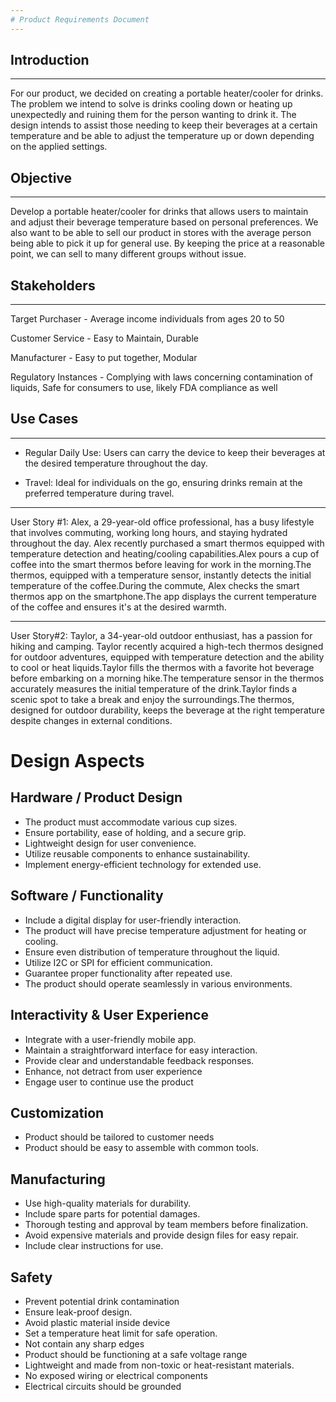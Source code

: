 ```yaml
---
# Product Requirements Document
---
```

## Introduction
_____________
For our product, we decided on creating a portable heater/cooler for drinks. The problem we intend to solve is drinks cooling down or heating up unexpectedly and ruining them for the person wanting to drink it. The design intends to assist those needing to keep their beverages at a certain temperature and be able to adjust the temperature up or down depending on the applied settings.


## Objective
_____________
Develop a portable heater/cooler for drinks that allows users to maintain and adjust their beverage temperature based on personal preferences. We also want to be able to sell our product in stores with the average person being able to pick it up for general use. By keeping the price at a reasonable point, we can sell to many different groups without issue.


## Stakeholders
_____________
Target Purchaser - Average income individuals from ages 20 to 50

Customer Service - Easy to Maintain, Durable 

Manufacturer - Easy to put together, Modular

Regulatory Instances - Complying with laws concerning contamination of liquids, Safe for consumers to use, likely FDA compliance as well



## Use Cases
_____________
- Regular Daily Use: Users can carry the device to keep their beverages at the desired temperature throughout the day.

- Travel: Ideal for individuals on the go, ensuring drinks remain at the preferred temperature during travel.
 _____________
User Story #1: Alex, a 29-year-old office professional, has a busy lifestyle that involves commuting, working long hours, and staying hydrated throughout the day. Alex recently purchased a smart thermos equipped with temperature detection and heating/cooling capabilities.Alex pours a cup of coffee into the smart thermos before leaving for work in the morning.The thermos, equipped with a temperature sensor, instantly detects the initial temperature of the coffee.During the commute, Alex checks the smart thermos app on the smartphone.The app displays the current temperature of the coffee and ensures it's at the desired warmth.
_____________
User Story#2: Taylor, a 34-year-old outdoor enthusiast, has a passion for hiking and camping. Taylor recently acquired a high-tech thermos designed for outdoor adventures, equipped with temperature detection and the ability to cool or heat liquids.Taylor fills the thermos with a favorite hot beverage before embarking on a morning hike.The temperature sensor in the thermos accurately measures the initial temperature of the drink.Taylor finds a scenic spot to take a break and enjoy the surroundings.The thermos, designed for outdoor durability, keeps the beverage at the right temperature despite changes in external conditions.

# Design Aspects
## Hardware / Product Design
- The product must accommodate various cup sizes.
- Ensure portability, ease of holding, and a secure grip.
- Lightweight design for user convenience.
- Utilize reusable components to enhance sustainability.
- Implement energy-efficient technology for extended use.
## Software / Functionality
- Include a digital display for user-friendly interaction.
- The product will have precise temperature adjustment for heating or cooling.
- Ensure even distribution of temperature throughout the liquid.
- Utilize I2C or SPI for efficient communication.
- Guarantee proper functionality after repeated use.
- The product should operate seamlessly in various environments.
 ## Interactivity & User Experience
- Integrate with a user-friendly mobile app.
- Maintain a straightforward interface for easy interaction.
- Provide clear and understandable feedback responses.
- Enhance, not detract from user experience
- Engage user to continue use the product
##  Customization
- Product should be tailored to customer needs
- Product should be easy to assemble with common tools.
## Manufacturing
- Use high-quality materials for durability.
- Include spare parts for potential damages.
- Thorough testing and approval by team members before finalization.
- Avoid expensive materials and provide design files for easy repair.
- Include clear instructions for use.
## Safety
- Prevent potential drink contamination
- Ensure leak-proof design.
- Avoid plastic material inside device
- Set a temperature heat limit for safe operation.
- Not contain any sharp edges
- Product should be functioning at a safe voltage range
- Lightweight and made from non-toxic or heat-resistant materials.
- No exposed wiring or electrical components
- Electrical circuits should be grounded
